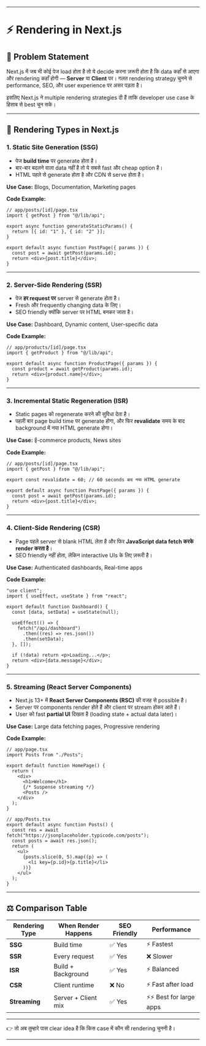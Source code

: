 
---

# ⚡ Rendering in Next.js

## 📝 Problem Statement

Next.js में जब भी कोई पेज load होता है तो ये decide करना ज़रूरी होता है कि data कहाँ से आएगा और rendering कहाँ होगी — **Server** या **Client** पर।
गलत rendering strategy चुनने से performance, SEO, और user experience पर असर पड़ता है।

इसलिए Next.js ने multiple rendering strategies दी हैं ताकि developer use case के हिसाब से best चुन सके।

---

## 🔑 Rendering Types in Next.js

### 1. **Static Site Generation (SSG)**

* पेज **build time** पर generate होता है।
* बार-बार बदलने वाला data नहीं है तो ये सबसे fast और cheap option है।
* HTML पहले से generate होता है और CDN से serve होता है।

**Use Case:** Blogs, Documentation, Marketing pages

**Code Example:**

```tsx
// app/posts/[id]/page.tsx
import { getPost } from "@/lib/api";

export async function generateStaticParams() {
  return [{ id: "1" }, { id: "2" }];
}

export default async function PostPage({ params }) {
  const post = await getPost(params.id);
  return <div>{post.title}</div>;
}
```

---

### 2. **Server-Side Rendering (SSR)**

* पेज **हर request पर** server से generate होता है।
* Fresh और frequently changing data के लिए।
* SEO friendly क्योंकि server पर HTML बनकर जाता है।

**Use Case:** Dashboard, Dynamic content, User-specific data

**Code Example:**

```tsx
// app/products/[id]/page.tsx
import { getProduct } from "@/lib/api";

export default async function ProductPage({ params }) {
  const product = await getProduct(params.id);
  return <div>{product.name}</div>;
}
```

---

### 3. **Incremental Static Regeneration (ISR)**

* Static pages को regenerate करने की सुविधा देता है।
* पहली बार page build time पर generate होगा, और फिर **revalidate** समय के बाद background में नया HTML generate होगा।

**Use Case:** ई-commerce products, News sites

**Code Example:**

```tsx
// app/posts/[id]/page.tsx
import { getPost } from "@/lib/api";

export const revalidate = 60; // 60 seconds बाद नया HTML generate

export default async function PostPage({ params }) {
  const post = await getPost(params.id);
  return <div>{post.title}</div>;
}
```

---

### 4. **Client-Side Rendering (CSR)**

* Page पहले server से blank HTML लेता है और फिर **JavaScript data fetch करके render करता है**।
* SEO friendly नहीं होता, लेकिन interactive UIs के लिए ज़रूरी है।

**Use Case:** Authenticated dashboards, Real-time apps

**Code Example:**

```tsx
"use client";
import { useEffect, useState } from "react";

export default function Dashboard() {
  const [data, setData] = useState(null);

  useEffect(() => {
    fetch("/api/dashboard")
      .then((res) => res.json())
      .then(setData);
  }, []);

  if (!data) return <p>Loading...</p>;
  return <div>{data.message}</div>;
}
```

---

### 5. **Streaming (React Server Components)**

* Next.js 13+ में **React Server Components (RSC)** की वजह से possible है।
* Server पर components render होते हैं और client पर stream होकर आते हैं।
* User को fast **partial UI** दिखता है (loading state + actual data later)।

**Use Case:** Large data fetching pages, Progressive rendering

**Code Example:**

```tsx
// app/page.tsx
import Posts from "./Posts";

export default function HomePage() {
  return (
    <div>
      <h1>Welcome</h1>
      {/* Suspense streaming */}
      <Posts />
    </div>
  );
}
```

```tsx
// app/Posts.tsx
export default async function Posts() {
  const res = await fetch("https://jsonplaceholder.typicode.com/posts");
  const posts = await res.json();
  return (
    <ul>
      {posts.slice(0, 5).map((p) => (
        <li key={p.id}>{p.title}</li>
      ))}
    </ul>
  );
}
```

---

## ⚖️ Comparison Table

| Rendering Type | When Render Happens | SEO Friendly | Performance            |
| -------------- | ------------------- | ------------ | ---------------------- |
| **SSG**        | Build time          | ✅ Yes        | ⚡ Fastest              |
| **SSR**        | Every request       | ✅ Yes        | ❌ Slower               |
| **ISR**        | Build + Background  | ✅ Yes        | ⚡ Balanced             |
| **CSR**        | Client runtime      | ❌ No         | ⚡ Fast after load      |
| **Streaming**  | Server + Client mix | ✅ Yes        | ⚡⚡ Best for large apps |

---

👉 तो अब तुम्हारे पास clear idea है कि किस case में कौन सी rendering चुननी है।

---


